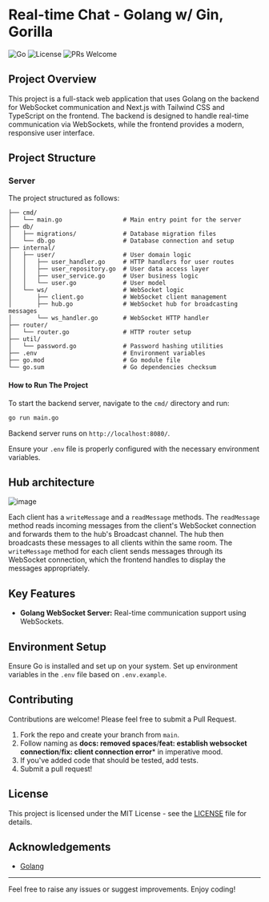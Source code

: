 # Real-time Chat - Golang w/ Gin, Gorilla 

![Go](https://img.shields.io/badge/Go-1.23-blue.svg)
![License](https://img.shields.io/badge/License-MIT-green.svg)
![PRs Welcome](https://img.shields.io/badge/PRs-welcome-brightgreen.svg)

## Project Overview

This project is a full-stack web application that uses Golang on the backend for WebSocket communication and Next.js with Tailwind CSS and TypeScript on the frontend. The backend is designed to handle real-time communication via WebSockets, while the frontend provides a modern, responsive user interface.

## Project Structure

### Server

The project structured as follows:

```
├── cmd/
│   └── main.go                 # Main entry point for the server
├── db/
│   ├── migrations/             # Database migration files
│   └── db.go                   # Database connection and setup
├── internal/
│   ├── user/                   # User domain logic
│   │   ├── user_handler.go     # HTTP handlers for user routes
│   │   ├── user_repository.go  # User data access layer
│   │   ├── user_service.go     # User business logic
│   │   └── user.go             # User model
│   └── ws/                     # WebSocket logic
│       ├── client.go           # WebSocket client management
│       ├── hub.go              # WebSocket hub for broadcasting messages
│       └── ws_handler.go       # WebSocket HTTP handler
├── router/
│   └── router.go               # HTTP router setup
├── util/
│   └── password.go             # Password hashing utilities
├── .env                        # Environment variables
├── go.mod                      # Go module file
└── go.sum                      # Go dependencies checksum
```

#### How to Run The Project

To start the backend server, navigate to the `cmd/` directory and run:

```bash
go run main.go
```

Backend server runs on `http://localhost:8080/`.

Ensure your `.env` file is properly configured with the necessary environment variables.

## Hub architecture

![image](https://github.com/user-attachments/assets/811629b9-3386-4420-9b92-2d6767c3f1bf)

Each client has a `writeMessage` and a `readMessage` methods. The `readMessage` method reads incoming messages from the client's WebSocket connection and forwards them to the hub's Broadcast channel. The hub then broadcasts these messages to all clients within the same room. The `writeMessage` method for each client sends messages through its WebSocket connection, which the frontend handles to display the messages appropriately.

## Key Features

- **Golang WebSocket Server:** Real-time communication support using WebSockets.

## Environment Setup

Ensure Go is installed and set up on your system. Set up environment variables in the `.env` file based on `.env.example`.

## Contributing

Contributions are welcome! Please feel free to submit a Pull Request.

1. Fork the repo and create your branch from `main`.
2. Follow naming as **docs: removed spaces**/**feat: establish websocket connection**/**fix: client connection error*** in imperative mood. 
3. If you've added code that should be tested, add tests.
4. Submit a pull request!

## License

This project is licensed under the MIT License - see the [LICENSE](LICENSE) file for details.

## Acknowledgements

- [Golang](https://golang.org/)

---

Feel free to raise any issues or suggest improvements. Enjoy coding!
